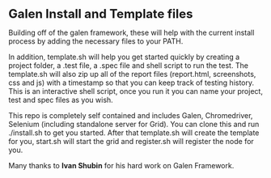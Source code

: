 <strong style="font-size: 24px;" >Galen Install and Template files</strong>

<p>Building off of the galen framework, these will help with the current install process by adding the necessary files to your PATH. </p>

<p>In addition, template.sh will help you get started quickly by creating a project folder, a .test file, a .spec file and shell script to run the test.
The template.sh will also zip up all of the report files (report.html, screenshots, css and js) with a timestamp so that you can keep track of 
testing history. This is an interactive shell script, once you run it you can name your project, test and spec files as you wish.</p>

<p>This repo is completely self contained and includes Galen, Chromedriver, Selenium (including standalone server for Grid). You can clone this
and run ./install.sh to get you started. After that template.sh will create the template for you, start.sh will start the grid and register.sh will
register the node for you.
</p>

<p>Many thanks to <strong>Ivan Shubin</strong> for his hard work on Galen Framework. 